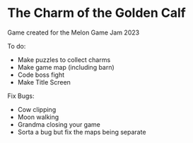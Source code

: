 # The Charm of the Golden Calf 
Game created for the Melon Game Jam 2023


To do:
* Make puzzles to collect charms
* Make game map (including barn)
* Code boss fight
* Make Title Screen

Fix Bugs:
* Cow clipping
* Moon walking
* Grandma closing your game
* Sorta a bug but fix the maps being separate
